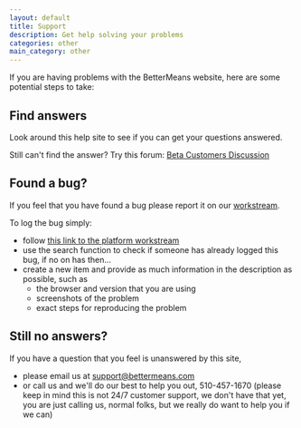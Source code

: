 ```yaml
---
layout: default
title: Support
description: Get help solving your problems
categories: other
main_category: other
---
```


If you are having problems with the BetterMeans website, here are some potential steps to take:

Find answers
------------

Look around this help site to see if you can get your questions answered.

Still can't find the answer? 
Try this forum: <a href="https://secure.bettermeans.com/projects/21/boards/39">Beta Customers Discussion</a>

Found a bug?
------------

If you feel that you have found a bug please report it on our <a href="http://bettermeans.com/projects/2/dashboard">workstream</a>.

To log the bug simply:
* follow <a href="http://bettermeans.com/projects/2/dashboard">this link to the platform workstream</a>
* use the search function to check if someone has already logged this bug, if no on has then...
* create a new item and provide as much information in the description as possible, such as
  * the browser and version that you are using
  * screenshots of the problem
  * exact steps for reproducing the problem

Still no answers?
-----------------
If you have a question that you feel is unanswered by this site,

* please email us at <a href="mailto:support@bettermeans.com">support@bettermeans.com</a>
* or call us and we'll do our best to help you out, 510-457-1670 (please keep in mind this is not 24/7 customer support, we don't have that yet, you are just calling us, normal folks, but we really do want to help you if we can)